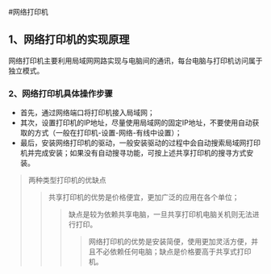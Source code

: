 #网络打印机
## 1、网络打印机的实现原理
网络打印机主要利用局域网网路实现与电脑间的通讯，每台电脑与打印机访问属于独立模式。
### 2、网络打印机具体操作步骤
* 首先，通过网络端口将打印机接入局域网；
* 其次，设置打印机的IP地址，尽量使用局域网的固定IP地址，不要使用自动获取的方式（一般在打印机-设置-网络-有线中设置）；
* 最后，安装网络打印机的驱动，一般安装驱动的过程中会自动搜索局域网打印机并完成安装；如果没有自动搜寻功能，可按上述共享打印机的搜寻方式安装。
>两种类型打印机的优缺点
>>共享打印机的优势是价格便宜，更加广泛的应用在各个单位；
>>>缺点是较为依赖共享电脑，一旦共享打印机电脑关机则无法进行打印。
>>>>网络打印机的优势是安装简便，使用更加灵活方便，并且不必依赖任何电脑；缺点是价格要高于共享式打印机。
